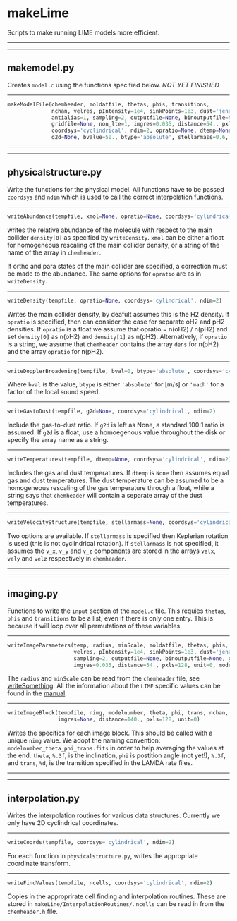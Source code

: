 # makeLime

Scripts to make running LIME models more efficient.

---
---

## makemodel.py

Creates `model.c` using the functions specified below. _*NOT YET FINISHED*_

---

```python
makeModelFile(chemheader, moldatfile, thetas, phis, transitions, 
              nchan, velres, pIntensity=1e4, sinkPoints=1e3, dust='jena_thin_e6.tab', 
              antialias=1, sampling=2, outputfile=None, binoutputfile=None, 
              gridfile=None, non_lte=1, imgres=0.035, distance=54., pxls=128, unit=0,
              coordsys='cyclindrical', ndim=2, opratio=None, dtemp=None, xmol=None, 
              g2d=None, bvalue=50., btype='absolute', stellarmass=0.6, modelnumber=0)
```
---
---

## physicalstructure.py

Write the functions for the physical model. All functions have to be passed `coordsys` and `ndim` which is used to call the correct interpolation functions. 

---

```python
writeAbundance(tempfile, xmol=None, opratio=None, coordsys='cylindrical', ndim=2)
```

writes the relative abundance of the molecule with respect to the main collider `density[0]` as specified by `writeDensity`. `xmol` can be either a float for homogeneous rescaling of the main collider density, or a string of the name of the array in `chemheader`.

If ortho and para states of the main collider are specified, a correction must be made to the abundance. The same options for `opratio` are as in `writeDensity`.

---

```python
writeDensity(tempfile, opratio=None, coordsys='cylindrical', ndim=2)
```

Writes the main collider density, by deafult assumes this is the H2 density. If `opratio` is specified, then can consider the case for separate oH2 and pH2 densities. If `opratio` is a float we assume that opratio = n(oH2) / n(pH2) and set `density[0]` as n(oH2) and `density[1]` as n(pH2). Alternatively, if `opratio` is a string, we assume that `chemheader` contains the array `dens` for n(oH2) and the array `opratio` for n(pH2).

---

```python
writeDopplerBroadening(tempfile, bval=0, btype='absolute', coordsys='cylindrical', ndim=2)
```

Where `bval` is the value, `btype` is either `'absolute'` for [m/s] or `'mach'` for a factor of the local sound speed.

---

```python
writeGastoDust(tempfile, g2d=None, coordsys='cylindrical', ndim=2)
```

Include the gas-to-dust ratio. If `g2d` is left as None, a standard 100:1 ratio is assumed. 
If `g2d` is a float, use a homoegenous value throughout the disk or specify the array name as a string.

---

```python
writeTemperatures(tempfile, dtemp=None, coordsys='cylindrical', ndim=2)
```

Includes the gas and dust temperatures. If `dtemp` is `None` then assumes equal gas and dust temperatures. The dust temperature can be assumed to be a homogeneous rescaling of the gas temperature through a float, while a string says that `chemheader` will contain a separate array of the dust temperatures.

---

```python
writeVelocityStructure(tempfile, stellarmass=None, coordsys='cylindrical', ndim=2)
```

Two options are available. If `stellarmass` is specified then Keplerian rotation is used (this is not cyclindrical rotation). If `stellarmass` is not specified, it assumes the `v_x`, `v_y` and `v_z` components are stored in the arrays `velx`, `vely` and `velz` respectively in `chemheader`.

---

---

## imaging.py 

Functions to write the `input` section of the `model.c` file. This requies `thetas`, `phis` and `transitions` to be a list, even if there is only one entry. This is because it will loop over all permutations of these variables.

---

```python
writeImageParameters(temp, radius, minScale, moldatfile, thetas, phis, transitions, nchan,
                     velres, pIntensity=1e4, sinkPoints=1e3, dust='jena_thin_e6.tab', antialias=1,
                     sampling=2, outputfile=None, binoutputfile=None, gridfile=None, non_lte=1,
                     imgres=0.035, distance=54., pxls=128, unit=0, modelnumber=0)
```

The `radius` and `minScale` can be read from the `chemheader` file, see [writeSomething](google.com). All the information about the `LIME` specific values can be found in the [manual](https://lime.readthedocs.io/en/v1.5/usermanual.html).

---

```python
writeImageBlock(tempfile, nimg, modelnumber, theta, phi, trans, nchan, velres, 
                imgres=None, distance=140., pxls=128, unit=0)
```

Writes the specifics for each image block. This should be called with a unique `nimg` value. We adopt the naming convention: `modelnumber_theta_phi_trans.fits` in order to help averaging the values at the end. `theta`, `%.3f`, is the inclination, `phi` is postition angle (not yet!), `%.3f`, and `trans`, `%d`, is the transition specified in the LAMDA rate files.

---

---

## interpolation.py

Writes the interpolation routines for various data structures. Currently we only have 2D cyclindrical coordinates.

---

```python
writeCoords(tempfile, coordsys='cylindrical', ndim=2)
```

For each function in `physicalstructure.py`, writes the appropriate coordinate transform.

---

```python
writeFindValues(tempfile, ncells, coordsys='cylindrical', ndim=2)
```

Copies in the approprirate cell finding and interpolation routines. These are stored in `makeLine/InterpolationRoutines/`. `ncells` can be read in from the `chemheader.h` file.
